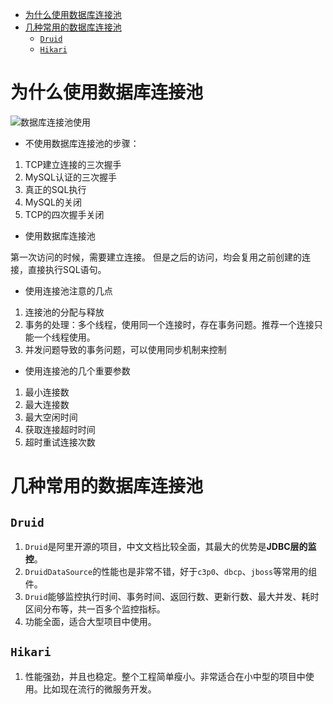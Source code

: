 <!-- TOC -->

- [为什么使用数据库连接池](#为什么使用数据库连接池)
- [几种常用的数据库连接池](#几种常用的数据库连接池)
  - [`Druid`](#druid)
  - [`Hikari`](#hikari)

<!-- /TOC -->

# 为什么使用数据库连接池
![数据库连接池使用](http://sunyanping.gitee.io/it-keep/ASSET/数据库连接池有无对比.png)

- 不使用数据库连接池的步骤：

1. TCP建立连接的三次握手
2. MySQL认证的三次握手
3. 真正的SQL执行
4. MySQL的关闭
5. TCP的四次握手关闭

- 使用数据库连接池

第一次访问的时候，需要建立连接。 但是之后的访问，均会复用之前创建的连接，直接执行SQL语句。

- 使用连接池注意的几点

1. 连接池的分配与释放
2. 事务的处理：多个线程，使用同一个连接时，存在事务问题。推荐一个连接只能一个线程使用。
3. 并发问题导致的事务问题，可以使用同步机制来控制

- 使用连接池的几个重要参数

1. 最小连接数
2. 最大连接数
3. 最大空闲时间
4. 获取连接超时时间
5. 超时重试连接次数


# 几种常用的数据库连接池

## `Druid`

1. `Druid`是阿里开源的项目，中文文档比较全面，其最大的优势是**JDBC层的监控**。
2. `DruidDataSource`的性能也是非常不错，好于`c3p0`、`dbcp`、`jboss`等常用的组件。
3. `Druid`能够监控执行时间、事务时间、返回行数、更新行数、最大并发、耗时区间分布等，共一百多个监控指标。
4. 功能全面，适合大型项目中使用。

## `Hikari`

1. 性能强劲，并且也稳定。整个工程简单瘦小。非常适合在小中型的项目中使用。比如现在流行的微服务开发。